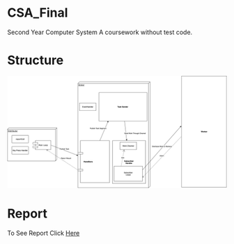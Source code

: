 # CSA_Final
Second Year Computer System A coursework without test code.


Structure
==
<img src="https://github.com/MD-20880/CSA_Final/blob/main/System%20Diagram.png?raw=true">

Report
==

To See Report Click <a href="https://github.com/MD-20880/CSA_Final/blob/main/CSA_System_Report.pdf">Here </a>
